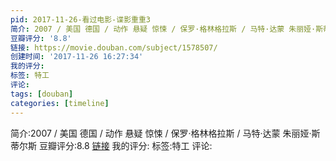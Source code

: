 ```yaml
---
pid: 2017-11-26-看过电影-谍影重重3
简介: 2007 / 美国 德国 / 动作 悬疑 惊悚 / 保罗·格林格拉斯 / 马特·达蒙 朱丽娅·斯蒂尔斯
豆瓣评分: '8.8'
链接: https://movie.douban.com/subject/1578507/
创建时间: '2017-11-26 16:27:34'
我的评分:
标签: 特工
评论:
tags: [douban]
categories: [timeline]
---
```

简介:2007 / 美国 德国 / 动作 悬疑 惊悚 / 保罗·格林格拉斯 / 马特·达蒙 朱丽娅·斯蒂尔斯
豆瓣评分:8.8
[链接](https://movie.douban.com/subject/1578507/)
我的评分:
标签:特工
评论:
